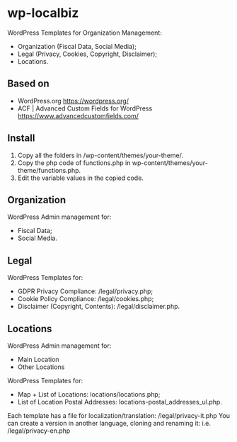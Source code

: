 # wp-localbiz
WordPress Templates for Organization Management:
- Organization (Fiscal Data, Social Media);
- Legal (Privacy, Cookies, Copyright, Disclaimer);
- Locations.

## Based on
- WordPress.org https://wordpress.org/
- ACF | Advanced Custom Fields for WordPress https://www.advancedcustomfields.com/

## Install
1. Copy all the folders in /wp-content/themes/your-theme/.
2. Copy the php code of functions.php in wp-content/themes/your-theme/functions.php.
3. Edit the variable values in the copied code.

## Organization
WordPress Admin management for:
- Fiscal Data;
- Social Media.

## Legal
WordPress Templates for:
- GDPR Privacy Compliance: /legal/privacy.php;
- Cookie Policy Compliance: /legal/cookies.php;
- Disclaimer (Copyright, Contents): /legal/disclaimer.php.

## Locations
WordPress Admin management for:
- Main Location
- Other Locations

WordPress Templates for:
- Map + List of Locations: locations/locations.php;
- List of Location Postal Addresses: locations-postal_addresses_ul.php.

Each template has a file for localization/translation: /legal/privacy-it.php
You can create a version in another language, cloning and renaming it: i.e. /legal/privacy-en.php
